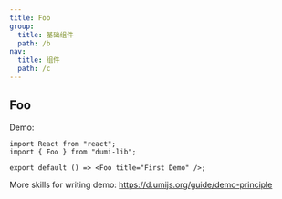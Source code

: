 ```yaml
---
title: Foo
group:
  title: 基础组件
  path: /b
nav:
  title: 组件
  path: /c
---
```


## Foo

Demo:

```tsx
import React from "react";
import { Foo } from "dumi-lib";

export default () => <Foo title="First Demo" />;
```

More skills for writing demo: https://d.umijs.org/guide/demo-principle
